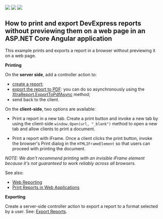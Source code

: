 <!-- default badges list -->
![](https://img.shields.io/endpoint?url=https://codecentral.devexpress.com/api/v1/VersionRange/267589748/2020.1)
[![](https://img.shields.io/badge/Open_in_DevExpress_Support_Center-FF7200?style=flat-square&logo=DevExpress&logoColor=white)](https://supportcenter.devexpress.com/ticket/details/T894254)
[![](https://img.shields.io/badge/📖_How_to_use_DevExpress_Examples-e9f6fc?style=flat-square)](https://docs.devexpress.com/GeneralInformation/403183)
<!-- default badges end -->
## How to print and export DevExpress reports without previewing them on a web page in an ASP.NET Core Angular application

This example prints and exports a report in a browser without previewing it on a web page.

**Printing**

On the **server side**, add a controller action to:
- [create a report](https://docs.devexpress.com/XtraReports/2440/get-started-with-devexpress-reporting/create-a-report-from-a-to-z);
- [export the report to PDF](https://docs.devexpress.com/XtraReports/2574/detailed-guide-to-devexpress-reporting/store-and-distribute-reports/export-reports/export-to-pdf): you can do so asynchronously using the [XtraReport.ExportToPdfAsync](https://docs.devexpress.com/XtraReports/DevExpress.XtraReports.UI.XtraReport.ExportToPdfAsync.overloads) method;
- send back to the client.

On the **client-side**, two options are available:

* Print a report in a new tab.
Create a print button and invoke a new tab by using the client-side `window.Open(url, "_blank")` method to open a new tab and allow clients to print a document.

* Print a report with iFrame. 
Once a client clicks the print button, invoke the browser's Print dialog in the `HTMLIFrameElement` so that users can proceed with printing the document.

*NOTE: We don't recommend printing with an invisible iFrame element because it's not guaranteed to work reliably across all browsers.* 

See also: 

* [Web Reporting](https://docs.devexpress.com/XtraReports/9814/create-end-user-reporting-applications/web-reporting)
* [Print Reports in Web Applications](https://docs.devexpress.com/XtraReports/5093/create-end-user-reporting-applications/web-reporting/asp-net-webforms-reporting/print-and-export)

**Exporting**

Create a server-side controller action to export a report to a format selected by a user. See: [Export Reports](https://docs.devexpress.com/XtraReports/1302/detailed-guide-to-devexpress-reporting/store-and-distribute-reports/export-reports).
